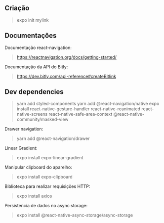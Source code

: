 ## Criação
>expo init mylink

## Documentações
Documentação react-navigation:
>https://reactnavigation.org/docs/getting-started/

Documentação da API do Bitly:
>https://dev.bitly.com/api-reference#createBitlink

## Dev dependencies
>yarn add styled-components
>yarn add @react-navigation/native
>expo install react-native-gesture-handler react-native-reanimated react-native-screens react-native-safe-area-context @react-native-community/masked-view

Drawer navigation:
>yarn add @react-navigation/drawer

Linear Gradient:
>expo install expo-linear-gradient

Manipular clipboard do aparelho:
>expo install expo-clipboard

Biblioteca para realizar requisições HTTP:
>expo install axios

Persistencia de dados no async storage:
>expo install @react-native-async-storage/async-storage